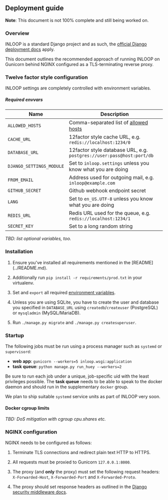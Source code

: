 ## Deployment guide

**Note**: This document is not 100% complete and still being worked on.

### Overview

INLOOP is a standard Django project and as such, the [official Django
deployment docs][1] apply.

This document outlines the recommended approach of running INLOOP on
Gunicorn behind NGINX configured as a TLS-terminating reverse proxy.


### Twelve factor style configuration

INLOOP settings are completely controlled with environment variables.

##### Required envvars

Name                        | Description
--------------------------- | -------------
`ALLOWED_HOSTS`             | Comma-separated list of [allowed hosts][2]
`CACHE_URL`                 | 12factor style cache URL, e.g. `redis://localhost:1234/0`
`DATABASE_URL`              | 12factor style database URL, e.g. `postgres://user:pass@host:port/db`
`DJANGO_SETTINGS_MODULE`    | Set to `inloop.settings` unless you know what you are doing
`FROM_EMAIL`                | Address used for outgoing mail, e.g. `inloop@example.com`
`GITHUB_SECRET`             | Github webhook endpoint secret
`LANG`                      | Set to `en_US.UTF-8` unless you know what you are doing
`REDIS_URL`                 | Redis URL used for the queue, e.g. `redis://localhost:1234/1`
`SECRET_KEY`                | Set to a long random string


*TBD: list optional variables, too.*


### Installation

1. Ensure you've installed all requirements mentioned in the [README]
   (../README.md).

2. Additionally run `pip install -r requirements/prod.txt` in your virtualenv.

3. Set and `export` all required [environment variables](#required-envvars).

4. Unless you are using SQLite, you have to create the user and database you
   specified in `DATABASE_URL` using `createdb`/`createuser` (PostgreSQL) or
   `mysqladmin` (MySQL/MariaDB).

4. Run `./manage.py migrate` and `./manage.py createsuperuser`.


### Startup

The following jobs must be run using a process manager such as `systemd` or
`supervisord`:

* **web app**: `gunicorn --workers=5 inloop.wsgi:application`
* **task queue**: `python manage.py run_huey --workers=2`

Be sure to run each job under a unique, job-specific uid with the least
privileges possible. The **task queue** needs to be able to speak to the docker
daemon and should run in the supplementary `docker` group.

We plan to ship suitable `systemd` service units as part of INLOOP very soon.


#### Docker cgroup limits

*TBD: DoS mitigation with cgroup cpu.shares etc.*


### NGINX configuration

NGINX needs to be configured as follows:

1. Terminate TLS connections and redirect plain text HTTP to HTTPS.

2. All requests must be proxied to Gunicorn `127.0.0.1:8000`.

3. The proxy (and **only** the proxy) must set the following request headers:
   `X-Forwarded-Host`, `X-Forwarded-Port` and `X-Forwarded-Proto`.

4. The proxy should set response headers as outlined in the [Django security
   middleware docs][3].


[1]: https://docs.djangoproject.com/en/stable/howto/deployment/
[2]: https://docs.djangoproject.com/en/stable/ref/settings/#allowed-hosts
[3]: https://docs.djangoproject.com/en/stable/ref/middleware/#module-django.middleware.security
